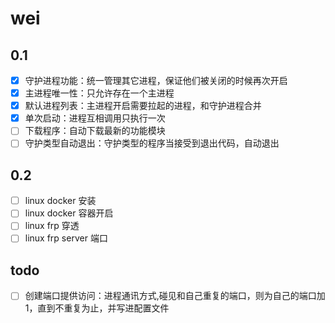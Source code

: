 # wei

## 0.1

- [x] 守护进程功能：统一管理其它进程，保证他们被关闭的时候再次开启
- [x] 主进程唯一性：只允许存在一个主进程
- [x] 默认进程列表：主进程开启需要拉起的进程，和守护进程合并
- [x] 单次启动：进程互相调用只执行一次
- [ ] 下载程序：自动下载最新的功能模块
- [ ] 守护类型自动退出：守护类型的程序当接受到退出代码，自动退出

## 0.2

- [ ] linux docker 安装
- [ ] linux docker 容器开启
- [ ] linux frp 穿透
- [ ] linux frp server 端口

## todo

- [ ] 创建端口提供访问：进程通讯方式,碰见和自己重复的端口，则为自己的端口加1，直到不重复为止，并写进配置文件

